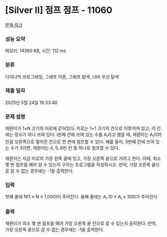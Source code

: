 # [Silver II] 점프 점프 - 11060 

[문제 링크](https://www.acmicpc.net/problem/11060) 

### 성능 요약

메모리: 14360 KB, 시간: 112 ms

### 분류

다이나믹 프로그래밍, 그래프 이론, 그래프 탐색, 너비 우선 탐색

### 제출 일자

2025년 5월 24일 16:33:40

### 문제 설명

<p>재환이가 1×N 크기의 미로에 갇혀있다. 미로는 1×1 크기의 칸으로 이루어져 있고, 각 칸에는 정수가 하나 쓰여 있다. i번째 칸에 쓰여 있는 수를 A<sub>i</sub>라고 했을 때, 재환이는 A<sub>i</sub>이하만큼 오른쪽으로 떨어진 칸으로 한 번에 점프할 수 있다. 예를 들어, 3번째 칸에 쓰여 있는 수가 3이면, 재환이는 4, 5, 6번 칸 중 하나로 점프할 수 있다.</p>

<p>재환이는 지금 미로의 가장 왼쪽 끝에 있고, 가장 오른쪽 끝으로 가려고 한다. 이때, 최소 몇 번 점프를 해야 갈 수 있는지 구하는 프로그램을 작성하시오. 만약, 가장 오른쪽 끝으로 갈 수 없는 경우에는 -1을 출력한다.</p>

### 입력 

 <p>첫째 줄에 N(1 ≤ N ≤ 1,000)이 주어진다. 둘째 줄에는 A<sub>i</sub> (0 ≤ A<sub>i</sub> ≤ 100)가 주어진다.</p>

### 출력 

 <p>재환이가 최소 몇 번 점프를 해야 가장 오른쪽 끝 칸으로 갈 수 있는지 출력한다. 만약, 가장 오른쪽 끝으로 갈 수 없는 경우에는 -1을 출력한다.</p>

